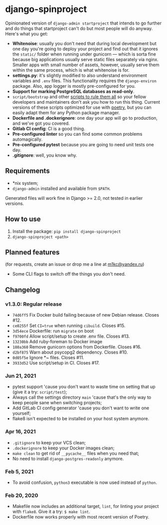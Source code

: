 # django-spinproject

Opinionated version of `django-admin startproject` that intends to go further and do things that startproject can't do but most people will do anyway. Here's what you get:

* **Whitenoise**: usually you don't need that during local development but one day you're going to deploy your project and find out that it ignores the `static/` folder when running under gunicorn — which is sorta fine because big applications usually serve static files separately via nginx. Smaller apps with small number of assets, however, usually serve them within the same process, which is what whitenoise is for.
* **settings.py**: it's slightly modified to also understand environment variables and `.env` files. This functionality requires the `django-environ` package. Also, app logger is mostly pre-configured for you.
* **Support for marking PostgreSQL databases as read-only**.
* `script/bootstrap` and other [scripts to rule them all](https://github.blog/2015-06-30-scripts-to-rule-them-all/) so your fellow developers and maintainers don't ask you how to run this thing. Current versions of these scripts optimized for use with [poetry](https://python-poetry.org/), but you can easily adapt them for any Python package manager.
* **Dockerfile and .dockerignore**: one day your app will go to production, and we've got you covered.
* **Gitlab CI config**: CI is a good thing.
* **Pre-configured linter** so you can find some common problems automagically.
* **Pre-configured pytest** because you are going to need unit tests one day.
* **.gitignore**: well, you know why.

## Requirements

* \*nix system;
* `django-admin` installed and available from `$PATH`.

Generated files will work fine in Django >= 2.0, not tested in earlier versions.

## How to use

1. Install the package: `pip install django-spinproject`
2. `django-spinproject <path>`

## Planned features

(for requests, create an issue or drop me a line at m1kc@yandex.ru)

* Some CLI flags to switch off the things you don't need.

## Changelog

### v1.3.0: Regular release

* `74d6ff5` Fix Docker build failing because of new Debian release. Closes #12.
* `ce0255f` Set `CI=true` when running `cibuild`. Closes #15.
* `3d54ece` Dockerfile: run `migrate` on boot
* `f9700fd` Allow script/setup to create .env file. Closes #13.
* `13230bb` Add ruby-foreman to Docker image
* `180a360` Remove gunicorn options from Dockerfile. Closes #16.
* `d2bf875` Warn about psycopg2 dependency. Closes #10.
* `0d05f5e` Ignore *~ files. Closes #11.
* `3933d52` Use script/setup in CI. Closes #17.

### Jun 21, 2021

* pytest support 'cause you don't want to waste time on setting that up (give it a try: `script/test`);
* Always call the settings directory `main` 'cause that's the only way to keep people sane when switching projects;
* Add GitLab CI config generator 'cause you don't want to write one yourself;
* flake8 isn't expected to be installed on your host system anymore.

### Apr 16, 2021

* `.gitignore` to keep your VCS clean;
* `.dockerignore` to keep your Docker images clean;
* `make clean` to get rid of `__pycache__` files when you need that;
* No need to install `django-postgres-readonly` anymore.

### Feb 5, 2021

* To avoid confusion, `python3` executable is now used instead of `python`.

### Feb 20, 2020

* Makefile now includes an additional target, `lint`, for linting your project with `flake8`. Give it a try: `$ make lint`.
* Dockerfile now works properly with most recent version of Poetry.
